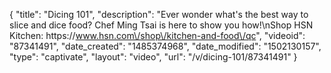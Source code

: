 {
    "title": "Dicing 101",
    "description": "Ever wonder what's the best way to slice and dice food?  Chef Ming Tsai is here to show you how!\nShop HSN Kitchen: https:\/\/www.hsn.com\/shop\/kitchen-and-food\/qc",
    "videoid": "87341491",
    "date_created": "1485374968",
    "date_modified": "1502130157",
    "type": "captivate",
    "layout": "video",
    "url": "\/v\/dicing-101\/87341491"
}